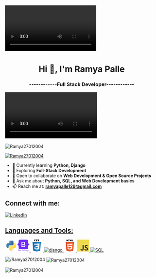   
![My Demo](‪C:\Users\palle\Downloads\developer.mp4)
<h1 align="center">Hi 👋, I'm Ramya Palle</h1>

<h3 align="center">------------Full Stack Developer------------</h3>

<p align="left">
  <video width="60%" controls>
    <source src="videos/developer.mp4" type="video/mp4">
    Your browser does not support the video tag.
  </video>
</p>


<p align="left"> <img src="https://komarev.com/ghpvc/?username=Ramya27012004&label=Profile%20views&color=0e75b6&style=flat" alt="Ramya27012004" /> </p>
<p align="left"> <a href="https://github.com/ryo-ma/github-profile-trophy"><img src="https://github-profile-trophy.vercel.app/?username=Ramya27012004" alt="Ramya27012004" /></a> </p>

- 🌱 Currently learning **Python, Django**
- 🚀 Exploring **Full-Stack Development**
- 🤝 Open to collaborate on **Web Development & Open Source Projects**
- 💬 Ask me about **Python, SQL, and Web Development basics**    
- 📫 Reach me at: **ramyapalle129@gmail.com**

<h2>Connect with me:</h2>
<p>
  <a href="https://www.linkedin.com/in/ramya-palle-chinna-munaswamigari-7a9b28322" target="_blank">
  <img src="https://cdn-icons-png.flaticon.com/512/174/174857.png" width="40" alt="LinkedIn">
</p>

<h2>Languages and Tools:</h2>


<p align="left"> <a href="https://getbootstrap.com" target="_blank" rel="noreferrer">  <img src="https://raw.githubusercontent.com/devicons/devicon/master/icons/python/python-original.svg" alt="python" width="40" height="40"/><img src="https://raw.githubusercontent.com/devicons/devicon/master/icons/bootstrap/bootstrap-plain-wordmark.svg" alt="bootstrap" width="40" height="40"/> </a> <a href="https://www.w3schools.com/css/" target="_blank" rel="noreferrer"> <img src="https://raw.githubusercontent.com/devicons/devicon/master/icons/css3/css3-original-wordmark.svg" alt="css3" width="40" height="40"/> </a> <a href="https://www.djangoproject.com/" target="_blank" rel="noreferrer"> <img src="https://cdn.worldvectorlogo.com/logos/django.svg" alt="django" width="40" height="40"/> </a> <a href="https://www.w3.org/html/" target="_blank" rel="noreferrer"> <img src="https://raw.githubusercontent.com/devicons/devicon/master/icons/html5/html5-original-wordmark.svg" alt="html5" width="40" height="40"/> </a>
  <a href="https://developer.mozilla.org/en-US/docs/Web/JavaScript" target="_blank" rel="noreferrer"> <img src="https://raw.githubusercontent.com/devicons/devicon/master/icons/javascript/javascript-original.svg" alt="javascript" width="40" height="40"/> </a>
 <a href="https://www.oracle.com/database/technologies/sql.html" target="_blank">
    <img src="https://cdn.jsdelivr.net/gh/devicons/devicon/icons/mysql/mysql-original.svg" width="40" alt="SQL"/>
  </a>
</p>


<p><img align="left" src="https://github-readme-stats.vercel.app/api/top-langs?username=Ramya27012004&show_icons=true&locale=en&layout=compact" alt="/Ramya27012004" /></p>
<p>&nbsp;<img align="center" src="https://github-readme-stats.vercel.app/api?username=Ramya27012004&show_icons=true&locale=en" alt="Ramya27012004" /></p>
<p><img align="center" src="https://github-readme-streak-stats.herokuapp.com/?user=Ramya27012004&" alt="Ramya27012004" /></p>


